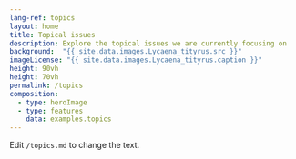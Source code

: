 ```yaml
---
lang-ref: topics
layout: home
title: Topical issues
description: Explore the topical issues we are currently focusing on
background:  "{{ site.data.images.Lycaena_tityrus.src }}"
imageLicense: "{{ site.data.images.Lycaena_tityrus.caption }}"
height: 90vh
height: 70vh
permalink: /topics
composition:
  - type: heroImage
  - type: features
    data: examples.topics
---
```


Edit `/topics.md` to change the text.
